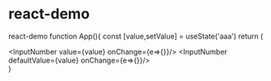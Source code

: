 # react-demo
react-demo
	function App(){
	    const [value,setValue] = useState('aaa')
	    return (
	        <div>
	        <InputNumber value={value} onChange={e=>{}}/>
	        <InputNumber defaultValue={value} onChange={e=>{}}/>
	        </div>
	    )
